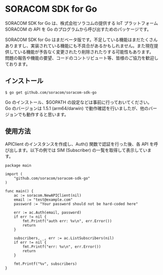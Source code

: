 # SORACOM SDK for Go

SORACOM SDK for Go は、株式会社ソラコムの提供する IoT プラットフォーム SORACOM の API を Go のプログラムから呼び出すためのパッケージです。

SORACOM SDK for Go はまだベータ版です。不足している機能はまだたくさんありますし、実装されている機能にも不具合があるかもしれません。また現在提供している機能が予告なく変更されたり削除されたりする可能性もあります。
問題の報告や機能の要望、コードのコントリビュート等、皆様のご協力を歓迎しております。


## インストール

```
$ go get github.com/soracom/soracom-sdk-go
```

Go のインストール、$GOPATH の設定などは事前に行っておいてください。
Go のバージョンは 1.5.1 (arm64/darwin) で動作確認を行いましたが、他のバージョンでも動作すると思います。


## 使用方法

APIClient のインスタンスを作成し、Auth() 関数で認証を行った後、各 API を呼び出します。以下の例では SIM (Subscriber) の一覧を取得して表示しています。

```
package main

import (
    "github.com/soracom/soracom-sdk-go"
)

func main() {
    ac := soracom.NewAPIClient(nil)
    email := "test@example.com"
    password := "Your password should not be hard-coded here"

    err := ac.Auth(email, password)
    if err != nil {
        fmt.Printf("auth err: %v\n", err.Error())
        return
    }

    subscribers, _, err := ac.ListSubscribers(nil)
    if err != nil {
        fmt.Printf("err: %v\n", err.Error())
        return
    }

    fmt.Printf("%v", subscribers)
}

```
